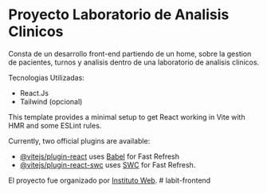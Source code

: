 # Proyecto Laboratorio de Analisis Clinicos

Consta de un desarrollo front-end partiendo de un home, sobre la gestion de pacientes, turnos y analisis dentro de una laboratorio de analisis clinicos.

Tecnologias Utilizadas:
- React.Js
- Tailwind (opcional)

This template provides a minimal setup to get React working in Vite with HMR and some ESLint rules.

Currently, two official plugins are available:

- [@vitejs/plugin-react](https://github.com/vitejs/vite-plugin-react/blob/main/packages/plugin-react/README.md) uses [Babel](https://babeljs.io/) for Fast Refresh
- [@vitejs/plugin-react-swc](https://github.com/vitejs/vite-plugin-react-swc) uses [SWC](https://swc.rs/) for Fast Refresh.

El proyecto fue organizado por [Instituto Web](https://www.institutoweb.com.ar/).
#   l a b i t - f r o n t e n d  
 